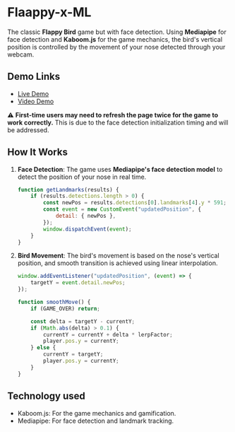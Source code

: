 # Flaappy-x-ML

The classic **Flappy Bird** game but with face detection. Using **Mediapipe** for face detection and **Kaboom.js** for the game mechanics, the bird's vertical position is controlled by the movement of your nose detected through your webcam.

## Demo Links

- [Live Demo](#)  
- [Video Demo](#)

⚠️ **First-time users may need to refresh the page twice for the game to work correctly.** This is due to the face detection initialization timing and will be addressed.

## How It Works

1. **Face Detection**: The game uses **Mediapipe's face detection model** to detect the position of your nose in real time.
   
   ```js
   function getLandmarks(results) {
       if (results.detections.length > 0) {
           const newPos = results.detections[0].landmarks[4].y * 591;
           const event = new CustomEvent("updatedPosition", {
               detail: { newPos },
           });
           window.dispatchEvent(event);
       }
   }
   ```

2. **Bird Movement**: The bird's movement is based on the nose's vertical position, and smooth transition is achieved using linear interpolation.

   ```js
   window.addEventListener("updatedPosition", (event) => {
       targetY = event.detail.newPos;
   });
   
   function smoothMove() {
       if (GAME_OVER) return;
   
       const delta = targetY - currentY;
       if (Math.abs(delta) > 0.1) {
           currentY = currentY + delta * lerpFactor;
           player.pos.y = currentY;
       } else {
           currentY = targetY;
           player.pos.y = currentY;
       }
   }
   ```
   
## Technology used
- Kaboom.js: For the game mechanics and gamification.
- Mediapipe: For face detection and landmark tracking.

  
